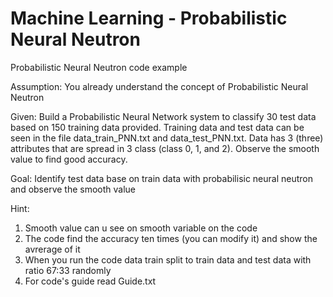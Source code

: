 # Machine Learning - Probabilistic Neural Neutron
Probabilistic Neural Neutron code example

Assumption: You already understand the concept of Probabilistic Neural Neutron

Given: Build a Probabilistic Neural Network system to classify 30 test data based on 150 training data provided. Training data and test data can be seen in the file data_train_PNN.txt and data_test_PNN.txt. Data has 3 (three) attributes that are spread in 3 class (class 0, 1, and 2). Observe the smooth value to find good accuracy.

Goal: Identify test data base on train data with probabilisic neural neutron and observe the smooth value

Hint:
1. Smooth value can u see on smooth variable on the code
2. The code find the accuracy ten times (you can modify it) and show the avrerage of it
3. When you run the code data train split to train data and test data with ratio 67:33 randomly
4. For code's guide read Guide.txt